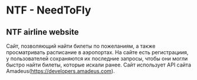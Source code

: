 # NTF - NeedToFly
## NTF airline website
Сайт, позволяющий найти билеты по пожеланиям, а также просматривать расписание в аэропортах. На сайте есть регистрациия, у пользователей сохраняются их последние запросы, чтобы они могли быстро найти билеты, которые искали ранее. Сайт использует API сайта Amadeus(https://developers.amadeus.com).
